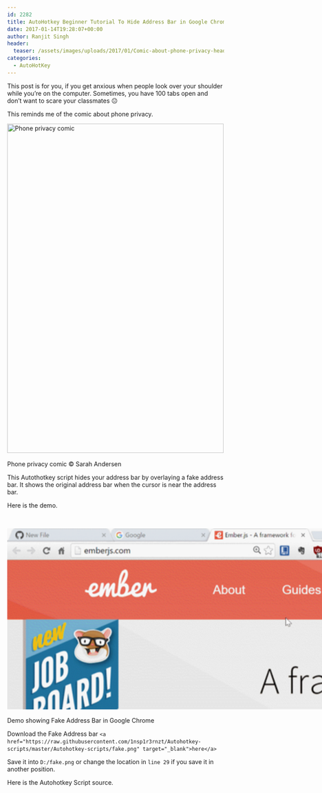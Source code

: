 ```yaml
---
id: 2282
title: AutoHotkey Beginner Tutorial To Hide Address Bar in Google Chrome
date: 2017-01-14T19:28:07+00:00
author: Ranjit Singh
header:
  teaser: /assets/images/uploads/2017/01/Comic-about-phone-privacy-header.jpg
categories:
  - AutoHotKey
---
```

This post is for you, if you get anxious when people look over your shoulder while you&#8217;re on the computer. Sometimes, you have 100 tabs open and don&#8217;t want to scare your classmates 😐
  
This reminds me of the comic about phone privacy.

<div id="attachment_2283" style="width: 513px" class="wp-caption alignnone">
  <img class="wp-image-2283 size-full" title="Phone privacy comic" src="/assets/images/uploads//2017/01/Comic-about-phone-privacy.jpg" width="503" height="764" srcset="/assets/images/uploads//2017/01/Comic-about-phone-privacy.jpg 503w, /assets/images/uploads//2017/01/Comic-about-phone-privacy-198x300.jpg 198w" sizes="(max-width: 503px) 100vw, 503px" />
  
  <p class="wp-caption-text">
    Phone privacy comic © Sarah Andersen
  </p>
</div>

This Autothotkey script hides your address bar by overlaying a fake address bar. It shows the original address bar when the cursor is near the address bar.
  
Here is the demo.

&nbsp;

<div id="attachment_2284" style="width: 2058px" class="wp-caption alignnone">
  <img class="wp-image-2284 size-full" src="/assets/images/uploads//2017/01/chrome-demo.gif" width="2048" height="420" />
  
  <p class="wp-caption-text">
    Demo showing Fake Address Bar in Google Chrome
  </p>
</div>

Download the Fake Address bar `<a href="https://raw.githubusercontent.com/1nsp1r3rnzt/Autohotkey-scripts/master/Autohotkey-scripts/fake.png" target="_blank">here</a>`
  
Save it into `D:/fake.png` or change the location in  `line 29` if you save it in another position.
  
Here is the Autohotkey Script source.